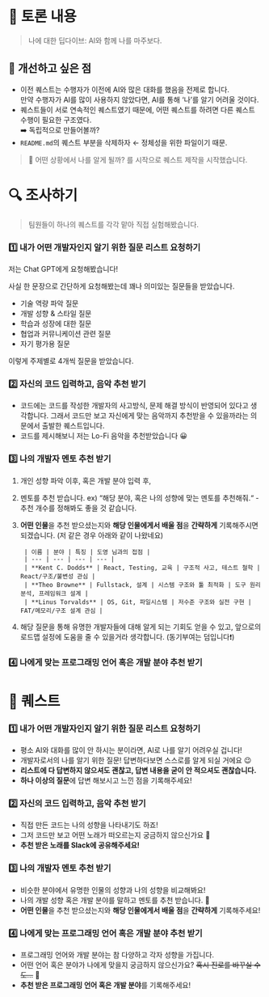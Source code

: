 # 💭 토론 내용

> 나에 대한 딥다이브: AI와 함께 나를 마주보다.
> 

## 💭 개선하고 싶은 점

- 이전 퀘스트는 수행자가 이전에 AI와 많은 대화를 했음을 전제로 합니다.  
만약 수행자가 AI를 많이 사용하지 않았다면, AI를 통해 ‘나’를 알기 어려울 것이다.
- 퀘스트들이 서로 연속적인 퀘스트였기 때문에, 어떤 퀘스트를 하려면 다른 퀘스트 수행이 필요한 구조였다.  
➡️ 독립적으로 만들어볼까?
- `README.md`의 퀘스트 부분을 삭제하자 ← 정체성을 위한 파일이기 때문.

> 🧐 어떤 상황에서 나를 알게 될까? 를 시작으로 퀘스트 제작을 시작했습니다.
> 

# 🔍 조사하기

> 팀원들이 하나의 퀘스트를 각각 맡아 직접 실험해봤습니다.
> 
### 1️⃣ 내가 어떤 개발자인지 알기 위한 질문 리스트 요청하기

저는 Chat GPT에게 요청해봤습니다!

사실 한 문장으로 간단하게 요청해봤는데 꽤나 의미있는 질문들을 받았습니다.

- 기술 역량 파악 질문
- 개발 성향 & 스타일 질문
- 학습과 성장에 대한 질문
- 협업과  커뮤니케이션 관련 질문
- 자기 평가용 질문

이렇게 주제별로 4개씩 질문을 받았습니다.

### 2️⃣ 자신의 코드 입력하고, 음악 추천 받기

- 코드에는 코드를 작성한 개발자의 사고방식, 문제 해결 방식이 반영되어 있다고 생각합니다. 그래서 코드만 보고 자신에게 맞는 음악까지 추천받을 수 있을까라는 의문에서 출발한 퀘스트입니다.
- 코드를 제시해보니 저는 Lo-Fi 음악을 추천받았습니다 😀

### 3️⃣ 나의 개발자 멘토 추천 받기

1. 개인 성향 파악 이후, 혹은 개발 분야 입력 후,
    
2. 멘토를 추천 받습니다. ex) “해당 분야, 혹은 나의 성향에 맞는 멘토를 추천해줘.“ 
        - 추천 개수를 정해봐도 좋을 것 같습니다.
        
3. **어떤 인물**을 추천 받으셨는지와 **해당 인물에게서 배울 점**을 **간략하게** 기록해주시면 되겠습니다.
        (저 같은 경우 아래와 같이 나왔네요)
        
        | 이름 | 분야 | 특징 | 도영 님과의 접점 |
        | --- | --- | --- | --- |
        | **Kent C. Dodds** | React, Testing, 교육 | 구조적 사고, 테스트 철학 | React/구조/불변성 관심 |
        | **Theo Browne** | Fullstack, 설계 | 시스템 구조와 툴 최적화 | 도구 원리 분석, 프레임워크 설계 |
        | **Linus Torvalds** | OS, Git, 파일시스템 | 저수준 구조와 실전 구현 | FAT/메모리/구조 설계 관심 |
        
4. 해당 질문을 통해 유명한 개발자들에 대해 알게 되는 기회도 얻을 수 있고, 앞으로의 로드맵 설정에 도움을 줄 수 있을거라 생각합니다. (동기부여는 덤입니다❗)


### 4️⃣ 나에게 맞는 프로그래밍 언어 혹은 개발 분야 추천 받기

# 👻 퀘스트

### 1️⃣ 내가 어떤 개발자인지 알기 위한 질문 리스트 요청하기

- 평소 AI와 대화를 많이 안 하시는 분이라면, AI로 나를 알기 어려우실 겁니다!
- 개발자로서의 나를 알기 위한 질문! 답변하다보면 스스로를 알게 되실 거에요 😉
- **리스트에 다 답변하지 않으셔도 괜찮고, 답변 내용을 굳이 안 적으셔도 괜찮습니다.**
- **하나 이상의 질문**에 답변 해보시고 느낀 점을 기록해주세요!

### 2️⃣ 자신의 코드 입력하고, 음악 추천 받기

- 직접 만든 코드는 나의 성향을 나타내기도 하죠!
- 그저 코드만 보고 어떤 노래가 떠오르는지 궁금하지 않으신가요 🤨
- **추천 받은 노래를 Slack에 공유해주세요!**

### 3️⃣ 나의 개발자 멘토 추천 받기

- 비슷한 분야에서 유명한 인물의 성향과 나의 성향을 비교해봐요!
- 나의 개발 성향 혹은 개발 분야를 말하고 멘토를 추천 받습니다. 👥
- **어떤 인물**을 추천 받으셨는지와 **해당 인물에게서 배울 점**을 **간략하게** 기록해주세요!

### 4️⃣ 나에게 맞는 프로그래밍 언어 혹은 개발 분야 추천 받기

- 프로그래밍 언어와 개발 분야는 참 다양하고 각자 성향을 가집니다.
- 어떤 언어 혹은 분야가 나에게 맞을지 궁금하지 않으신가요? ~~혹시 진로를 바꾸실 수도…~~ 🫨
- **추천 받은 프로그래밍 언어 혹은 개발 분야**를 기록해주세요!

